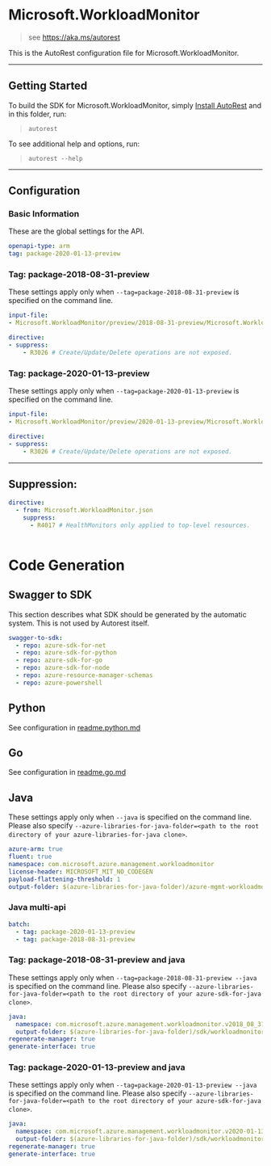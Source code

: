 # Microsoft.WorkloadMonitor

> see https://aka.ms/autorest

This is the AutoRest configuration file for Microsoft.WorkloadMonitor.

---
## Getting Started
To build the SDK for Microsoft.WorkloadMonitor, simply [Install AutoRest](https://aka.ms/autorest/install) and in this folder, run:

> `autorest`

To see additional help and options, run:

> `autorest --help`
---

## Configuration



### Basic Information
These are the global settings for the API.

``` yaml
openapi-type: arm
tag: package-2020-01-13-preview
```


### Tag: package-2018-08-31-preview

These settings apply only when `--tag=package-2018-08-31-preview` is specified on the command line.

``` yaml $(tag) == 'package-2018-08-31-preview'
input-file:
- Microsoft.WorkloadMonitor/preview/2018-08-31-preview/Microsoft.WorkloadMonitor.json
```

``` yaml
directive:
- suppress:
    - R3026 # Create/Update/Delete operations are not exposed.
```

### Tag: package-2020-01-13-preview

These settings apply only when `--tag=package-2020-01-13-preview` is specified on the command line.

``` yaml $(tag) == 'package-2020-01-13-preview'
input-file:
- Microsoft.WorkloadMonitor/preview/2020-01-13-preview/Microsoft.WorkloadMonitor.json
```

``` yaml
directive:
- suppress:
    - R3026 # Create/Update/Delete operations are not exposed.
```

---

## Suppression:
``` yaml
directive:
  - from: Microsoft.WorkloadMonitor.json
    suppress:
      - R4017 # HealthMonitors only applied to top-level resources.
    
```

# Code Generation


## Swagger to SDK

This section describes what SDK should be generated by the automatic system.
This is not used by Autorest itself.

``` yaml $(swagger-to-sdk)
swagger-to-sdk:
  - repo: azure-sdk-for-net
  - repo: azure-sdk-for-python
  - repo: azure-sdk-for-go
  - repo: azure-sdk-for-node
  - repo: azure-resource-manager-schemas
  - repo: azure-powershell
```


## Python

See configuration in [readme.python.md](./readme.python.md)

## Go

See configuration in [readme.go.md](./readme.go.md)

## Java

These settings apply only when `--java` is specified on the command line.
Please also specify `--azure-libraries-for-java-folder=<path to the root directory of your azure-libraries-for-java clone>`.

``` yaml $(java)
azure-arm: true
fluent: true
namespace: com.microsoft.azure.management.workloadmonitor
license-header: MICROSOFT_MIT_NO_CODEGEN
payload-flattening-threshold: 1
output-folder: $(azure-libraries-for-java-folder)/azure-mgmt-workloadmonitor
```

### Java multi-api

``` yaml $(java) && $(multiapi)
batch:
  - tag: package-2020-01-13-preview
  - tag: package-2018-08-31-preview
```

### Tag: package-2018-08-31-preview and java

These settings apply only when `--tag=package-2018-08-31-preview --java` is specified on the command line.
Please also specify `--azure-libraries-for-java-folder=<path to the root directory of your azure-sdk-for-java clone>`.

``` yaml $(tag) == 'package-2018-08-31-preview' && $(java) && $(multiapi)
java:
  namespace: com.microsoft.azure.management.workloadmonitor.v2018_08_31_preview
  output-folder: $(azure-libraries-for-java-folder)/sdk/workloadmonitor/mgmt-v2018_08_31_preview
regenerate-manager: true
generate-interface: true
```

### Tag: package-2020-01-13-preview and java

These settings apply only when `--tag=package-2020-01-13-preview --java` is specified on the command line.
Please also specify `--azure-libraries-for-java-folder=<path to the root directory of your azure-sdk-for-java clone>`.

``` yaml $(tag) == 'package-2020-01-13-preview' && $(java) && $(multiapi)
java:
  namespace: com.microsoft.azure.management.workloadmonitor.v2020-01-13-preview
  output-folder: $(azure-libraries-for-java-folder)/sdk/workloadmonitor/mgmt-v2020-01-13-preview
regenerate-manager: true
generate-interface: true
```



